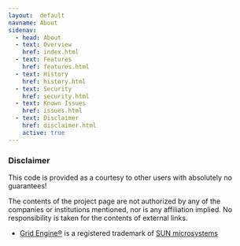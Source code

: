 ```yaml
---
layout:  default
navname: About
sidenav:
  - head: About
  - text: Overview
    href: index.html
  - text: Features
    href: features.html
  - text: History
    href: history.html
  - text: Security
    href: security.html
  - text: Known Issues
    href: issues.html
  - text: Disclaimer
    href: disclaimer.html
    active: true
---
```


### Disclaimer

This code is provided as a courtesy to other users with absolutely no
guarantees!

The contents of the project page are not authorized by any of the companies
or institutions mentioned, nor is any affiliation implied. No responsibility
is taken for the contents of external links.

- [Grid Engine&reg;](http://gridengine.sunsource.net/) is a registered
  trademark of [SUN microsystems](http://www.sun.com/)
